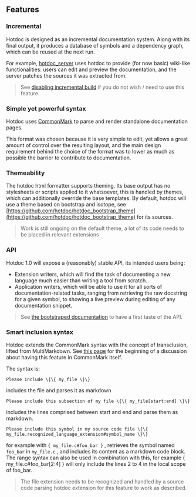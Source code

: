 ## Features

### Incremental

Hotdoc is designed as an incremental documentation system. Along with
its final output, it produces a database of symbols and a dependency
graph, which can be reused at the next run.

For example, [hotdoc_server](https://github.com/hotdoc/hotdoc_server) uses
hotdoc to provide (for now basic) wiki-like functionalities: users
can edit and preview the documentation, and the server patches the sources it was
extracted from.

> See [disabling incremental build](#disabling-incremental-build) if you do not wish / need to use this feature.

### Simple yet powerful syntax

Hotdoc uses [CommonMark](http://commonmark.org/) to parse and render
standalone documentation pages.

This format was chosen because it is very simple to edit, yet allows
a great amount of control over the resulting layout, and the main
design requirement behind the choice of the format was to lower as
much as possible the barrier to contribute to documentation.

### Themeability

The hotdoc html formatter supports theming. Its base output has
no stylesheets or scripts applied to it whatsoever, this is handled by themes,
which can additionally override the base templates. By default, hotdoc will use
a theme based on bootstrap and isotope, see
[https://github.com/hotdoc/hotdoc_bootstrap_theme](https://github.com/hotdoc/hotdoc_bootstrap_theme)
for its sources.

> Work is still ongoing on the default theme, a lot of its code needs to be
> placed in relevant extensions

### API

Hotdoc 1.0 will expose a (reasonably) stable API, its intended users being:

* Extension writers, which will find the task of documenting a new language
  much easier than writing a tool from scratch.
* Application writers, which will be able to use it for all sorts of
  documentation-related tasks, ranging from retrieving the raw docstring
  for a given symbol, to showing a live preview during editing of any
  documentation snippet.

> See [the bootstraped documentation](#hotdocs-own-bootstrapped-documentation) to have a first taste of the API.

### Smart inclusion syntax

Hotdoc extends the CommonMark syntax with the concept of transclusion, lifted
from MultiMarkdown. See [this page](http://talk.commonmark.org/t/transclusion-or-including-sub-documents-for-reuse/270>)
for the beginning of a discussion about having this feature in CommonMark itself.

The syntax is:

```
Please include \{\{ my_file \}\}
```

includes the file and parses it as markdown

```
Please include this subsection of my file \{\{ my_file[start:end] \}\}
```

includes the lines comprised between start and end and parse them as markdown.

```
Please include this symbol in my source code file \{\{ my_file.recognized_language_extension#symbol_name \}\}
```

for example with `{ my_file.c#foo_bar }` , retrieves the symbol named `foo_bar` in `my_file.c` , and includes its content as a markdown code block. The range syntax can also be used in combination with this, for example { my_file.c#foo_bar[2:4] } will only include the lines 2 to 4 in the local scope of foo_bar.

> The file extension needs to be recognized and handled by a source code parsing hotdoc extension for this feature to work as described.
